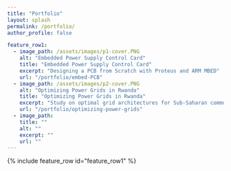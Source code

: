 ```yaml
---
title: "Portfolio"
layout: splash
permalink: /portfolio/
author_profile: false

feature_row1:
  - image_path: /assets/images/p1-cover.PNG
    alt: "Embedded Power Supply Control Card"
    title: "Embedded Power Supply Control Card"
    excerpt: "Designing a PCB from Scratch with Proteus and ARM MBED"
    url: "/portfolio/embed-PCB"
  - image_path: /assets/images/p2-cover.PNG
    alt: "Optimizing Power Grids in Rwanda"
    title: "Optimizing Power Grids in Rwanda"
    excerpt: "Study on optimal grid architectures for Sub-Saharan communities"
    url: "/portfolio/optimizing-power-grids"
  - image_path: 
    title: ""
    alt: ""
    excerpt: ""
    url: ""
---
```


<!-- {% include feature_row id="feature_row3" %} -->

<!-- {% include feature_row id="feature_row2" %} -->

{% include feature_row id="feature_row1" %}